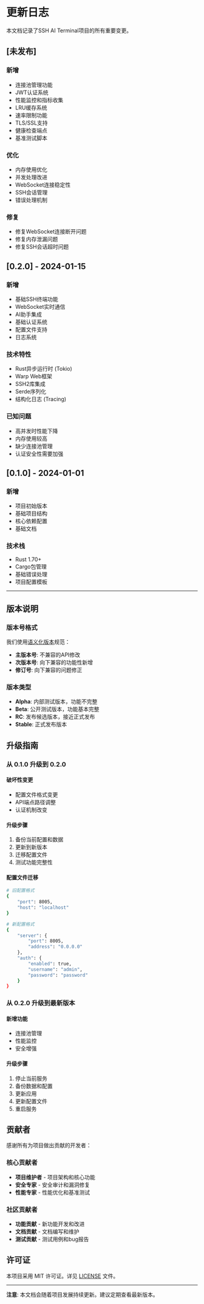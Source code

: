 # 更新日志

本文档记录了SSH AI Terminal项目的所有重要变更。

## [未发布]

### 新增
- 连接池管理功能
- JWT认证系统
- 性能监控和指标收集
- LRU缓存系统
- 速率限制功能
- TLS/SSL支持
- 健康检查端点
- 基准测试脚本

### 优化
- 内存使用优化
- 并发处理改进
- WebSocket连接稳定性
- SSH会话管理
- 错误处理机制

### 修复
- 修复WebSocket连接断开问题
- 修复内存泄漏问题
- 修复SSH会话超时问题

## [0.2.0] - 2024-01-15

### 新增
- 基础SSH终端功能
- WebSocket实时通信
- AI助手集成
- 基础认证系统
- 配置文件支持
- 日志系统

### 技术特性
- Rust异步运行时 (Tokio)
- Warp Web框架
- SSH2库集成
- Serde序列化
- 结构化日志 (Tracing)

### 已知问题
- 高并发时性能下降
- 内存使用较高
- 缺少连接池管理
- 认证安全性需要加强

## [0.1.0] - 2024-01-01

### 新增
- 项目初始版本
- 基础项目结构
- 核心依赖配置
- 基础文档

### 技术栈
- Rust 1.70+
- Cargo包管理
- 基础错误处理
- 项目配置模板

---

## 版本说明

### 版本号格式
我们使用[语义化版本](https://semver.org/)规范：
- **主版本号**: 不兼容的API修改
- **次版本号**: 向下兼容的功能性新增
- **修订号**: 向下兼容的问题修正

### 版本类型
- **Alpha**: 内部测试版本，功能不完整
- **Beta**: 公开测试版本，功能基本完整
- **RC**: 发布候选版本，接近正式发布
- **Stable**: 正式发布版本

## 升级指南

### 从 0.1.0 升级到 0.2.0

#### 破坏性变更
- 配置文件格式变更
- API端点路径调整
- 认证机制改变

#### 升级步骤
1. 备份当前配置和数据
2. 更新到新版本
3. 迁移配置文件
4. 测试功能完整性

#### 配置文件迁移
```bash
# 旧配置格式
{
    "port": 8005,
    "host": "localhost"
}

# 新配置格式
{
    "server": {
        "port": 8005,
        "address": "0.0.0.0"
    },
    "auth": {
        "enabled": true,
        "username": "admin",
        "password": "password"
    }
}
```

### 从 0.2.0 升级到最新版本

#### 新增功能
- 连接池管理
- 性能监控
- 安全增强

#### 升级步骤
1. 停止当前服务
2. 备份数据和配置
3. 更新应用
4. 更新配置文件
5. 重启服务

## 贡献者

感谢所有为项目做出贡献的开发者：

### 核心贡献者
- **项目维护者** - 项目架构和核心功能
- **安全专家** - 安全审计和漏洞修复
- **性能专家** - 性能优化和基准测试

### 社区贡献者
- **功能贡献** - 新功能开发和改进
- **文档贡献** - 文档编写和维护
- **测试贡献** - 测试用例和bug报告

## 许可证

本项目采用 MIT 许可证。详见 [LICENSE](../LICENSE) 文件。

---

**注意**: 本文档会随着项目发展持续更新。建议定期查看最新版本。